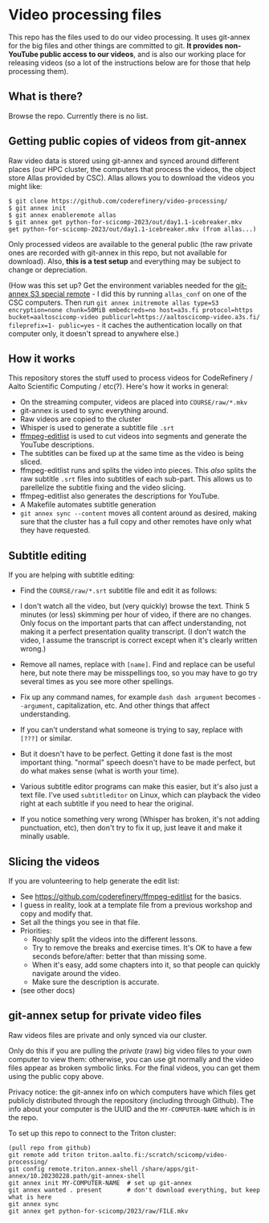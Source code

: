 # Video processing files

This repo has the files used to do our video processing.  It uses
git-annex for the big files and other things are committed to git.
**It provides non-YouTube public access to our videos**, and is also
our working place for releasing videos (so a lot of the instructions
below are for those that help processing them).



## What is there?

Browse the repo.  Currently there is no list.



## Getting public copies of videos from git-annex

Raw video data is stored using git-annex and synced around different
places (our HPC cluster, the computers that process the videos, the
object store Allas provided by CSC).  Allas allows you to download the
videos you might like:

```console
$ git clone https://github.com/coderefinery/video-processing/
$ git annex init
$ git annex enableremote allas
$ git annex get python-for-scicomp-2023/out/day1.1-icebreaker.mkv
get python-for-scicomp-2023/out/day1.1-icebreaker.mkv (from allas...)
```

Only processed videos are available to the general public (the raw
private ones are recorded with git-annex in this repo, but not
available for download).  Also, **this is a test setup** and
everything may be subject to change or depreciation.

(How was this set up?  Get the environment variables needed for the
[git-annex S3 special
remote](https://git-annex.branchable.com/special_remotes/S3/) - I did
this by running `allas_conf` on one of the CSC computers.  Then run
`git annex initremote allas type=S3 encryption=none chunk=50MiB
embedcreds=no host=a3s.fi protocol=https bucket=aaltoscicomp-video
publicurl=https://aaltoscicomp-video.a3s.fi/ fileprefix=1-
public=yes` - it caches the authentication locally on that computer
only, it doesn't spread to anywhere else.)




## How it works

This repository stores the stuff used to process videos for
CodeRefinery / Aalto Scientific Computing / etc(?).  Here's how it
works in general:

- On the streaming computer, videos are placed into `COURSE/raw/*.mkv`
- git-annex is used to sync everything around.
- Raw videos are copied to the cluster
- Whisper is used to generate a subtitle file `.srt`
- [ffmpeg-editlist](https://github.com/coderefinery/ffmpeg-editlist)
  is used to cut videos into segments and generate the YouTube
  descriptions.
- The subtitles can be fixed up at the same time as the video is being
  sliced.
- ffmpeg-editlist runs and splits the video into pieces.  This *also*
  splits the raw subtitle `.srt` files into subtitles of each
  sub-part.  This allows us to parellelize the subtitle fixing and the
  video slicing.
- ffmpeg-editlist also generates the descriptions for YouTube.
- A Makefile automates subtitle generation
- `git annex sync --content` moves all content around as desired,
  making sure that the cluster has a full copy and other remotes have
  only what they have requested.



## Subtitle editing

If you are helping with subtitle editing:

- Find the `COURSE/raw/*.srt` subtitle file and edit it as follows:

- I don't watch all the video, but (very quickly) browse the text.
  Think 5 minutes (or less) skimming per hour of video, if there are
  no changes.  Only focus on the important parts that can affect
  understanding, not making it a perfect presentation quality
  transcript.  (I don't watch the video, I assume the transcript is
  correct except when it's clearly written wrong.)

- Remove all names, replace with `[name]`.  Find and replace can be
  useful here, but note there may be misspellings too, so you may have
  to go try several times as you see more other spellings.

- Fix up any command names, for example `dash dash argument` becomes
  `--argument`, capitalization, etc.  And other things that affect
  understanding.

- If you can't understand what someone is trying to say, replace with
  `[???]` or similar.

- But it doesn't have to be perfect.  Getting it done fast is the most
  important thing.  "normal" speech doesn't have to be made perfect,
  but do what makes sense (what is worth your time).

- Various subtitle editor programs can make this easier, but it's also
  just a text file.  I've used `subtitleditor` on Linux, which can
  playback the video right at each subtitle if you need to hear the
  original.

- If you notice something very wrong (Whisper has broken, it's not
  adding punctuation, etc), then don't try to fix it up, just leave
  it and make it minally usable.



## Slicing the videos

If you are volunteering to help generate the edit list:

- See https://github.com/coderefinery/ffmpeg-editlist  for the basics.
- I guess in reality, look at a template file from a previous workshop
  and copy and modify that.
- Set all the things you see in that file.
- Priorities:
  - Roughly split the videos into the different lessons.
  - Try to remove the breaks and exercise times.  It's OK to have a
    few seconds before/after: better that than missing some.
  - When it's easy, add some chapters into it, so that people can
    quickly navigate around the video.
  - Make sure the description is accurate.
- (see other docs)



## git-annex setup for private video files

Raw videos files are private and only synced via our cluster.

Only do this if you are pulling the *private* (raw) big video files to
your own computer to view them: otherwise, you can use git normally
and the video files appear as broken symbolic links.  For the final
videos, you can get them using the public copy above.

Privacy notice: the git-annex info on which computers have which files get
publicly distributed through the repository (including through
Github).  The info about your computer is the UUID and the
`MY-COMPUTER-NAME` which is in the repo.

To set up this repo to connect to the Triton cluster:
```
(pull repo from github)
git remote add triton triton.aalto.fi:/scratch/scicomp/video-processing/
git config remote.triton.annex-shell /share/apps/git-annex/10.20230228.path/git-annex-shell
git annex init MY-COMPUTER-NAME  # set up git-annex
git annex wanted . present       # don't download everything, but keep what is here
git annex sync
git annex get python-for-scicomp/2023/raw/FILE.mkv
```
